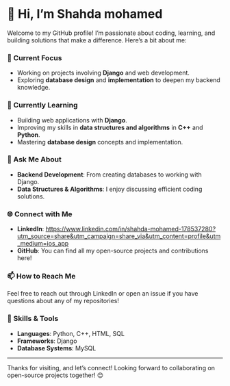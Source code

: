 # 👋 Hi, I’m Shahda mohamed 

Welcome to my GitHub profile! I’m passionate about coding, learning, and building solutions that make a difference. Here’s a bit about me:

### 🔭 Current Focus
- Working on projects involving **Django** and web development.
- Exploring **database design** and **implementation** to deepen my backend knowledge.
  
### 🌱 Currently Learning
- Building web applications with **Django**.
- Improving my skills in **data structures and algorithms** in **C++** and **Python**.
- Mastering **database design** concepts and implementation.

### 💬 Ask Me About
- **Backend Development**: From creating databases to working with Django.
- **Data Structures & Algorithms**: I enjoy discussing efficient coding solutions.

### 🌐 Connect with Me
- **LinkedIn**: https://www.linkedin.com/in/shahda-mohamed-178537280?utm_source=share&utm_campaign=share_via&utm_content=profile&utm_medium=ios_app
- **GitHub**: You can find all my open-source projects and contributions here!

### 📫 How to Reach Me
Feel free to reach out through LinkedIn or open an issue if you have questions about any of my repositories!

### 🚀 Skills & Tools
- **Languages**: Python, C++, HTML, SQL
- **Frameworks**: Django
- **Database Systems**: MySQL

---

Thanks for visiting, and let’s connect! Looking forward to collaborating on open-source projects together! 😊


